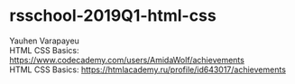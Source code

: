 # rsschool-2019Q1-html-css  
Yauhen Varapayeu  
HTML CSS Basics: https://www.codecademy.com/users/AmidaWolf/achievements  
HTML CSS Basics: https://htmlacademy.ru/profile/id643017/achievements

